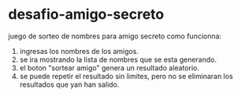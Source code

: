 # desafio-amigo-secreto
juego de sorteo de nombres para amigo secreto
como funcionna: 
1. ingresas los nombres de los amigos.
2. se ira mostrando la lista de nombres que se esta generando.
3. el boton "sortear amigo" genera un resultado aleatorio.
4. se puede repetir el resultado sin limites, pero no se eliminaran los resultados que yan han salido.
